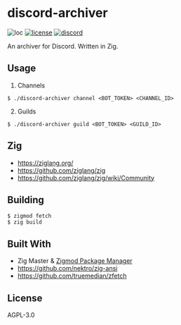 # discord-archiver
![loc](https://sloc.xyz/github/nektro/discord-archiver)
[![license](https://img.shields.io/github/license/nektro/discord-archiver.svg)](https://github.com/nektro/discord-archiver/blob/master/LICENSE)
[![discord](https://img.shields.io/discord/551971034593755159.svg?logo=discord)](https://discord.gg/P6Y4zQC)
<!-- [![circleci](https://circleci.com/gh/nektro/discord-archiver.svg?style=svg)](https://circleci.com/gh/nektro/discord-archiver) -->
<!-- [![release](https://img.shields.io/github/v/release/nektro/discord-archiver)](https://github.com/nektro/discord-archiver/releases/latest) -->
<!-- [![downloads](https://img.shields.io/github/downloads/nektro/discord-archiver/total.svg)](https://github.com/nektro/discord-archiver/releases) -->

An archiver for Discord. Written in Zig.

## Usage
1. Channels
```
$ ./discord-archiver channel <BOT_TOKEN> <CHANNEL_ID>
```

2. Guilds
```
$ ./discord-archiver guild <BOT_TOKEN> <GUILD_ID>
```

## Zig
- https://ziglang.org/
- https://github.com/ziglang/zig
- https://github.com/ziglang/zig/wiki/Community

## Building
```
$ zigmod fetch
$ zig build
```

## Built With
- Zig Master & [Zigmod Package Manager](https://github.com/nektro/zigmod)
- https://github.com/nektro/zig-ansi
- https://github.com/truemedian/zfetch

## License
AGPL-3.0
